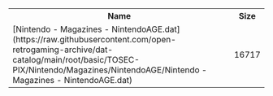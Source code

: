 <table>
<tr><th>Name</th><th>Size</th></tr>
<tr><td>
[Nintendo - Magazines - NintendoAGE.dat](https://raw.githubusercontent.com/open-retrogaming-archive/dat-catalog/main/root/basic/TOSEC-PIX/Nintendo/Magazines/NintendoAGE/Nintendo - Magazines - NintendoAGE.dat)
</td><td>16717</td></tr>
</table>
